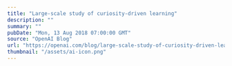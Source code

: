 ```yaml
---
title: "Large-scale study of curiosity-driven learning"
description: ""
summary: ""
pubDate: "Mon, 13 Aug 2018 07:00:00 GMT"
source: "OpenAI Blog"
url: "https://openai.com/blog/large-scale-study-of-curiosity-driven-learning"
thumbnail: "/assets/ai-icon.png"
---
```


